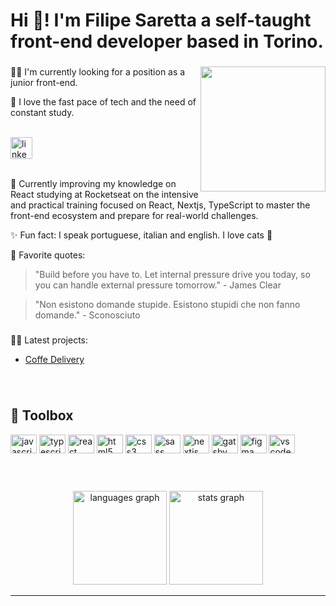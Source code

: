 

<h1 align="left">Hi 👋! I'm Filipe Saretta a self-taught  front-end developer based in Torino.</h1>

###


###

<img align="right" height="200" src="https://res.cloudinary.com/lettering/image/upload/v1662755287/Gatinho_1_salv2s.png"  />

###

👨‍💻 I'm currently looking for a position as a junior front-end.

🚀 I love the fast pace of tech and the need of constant study.

</br>


<div align="left">
  <a href="https://www.linkedin.com/in/filipe-saretta/" target="_blank">
    <img src="https://img.shields.io/static/v1?message=LinkedIn&logo=linkedin&label=&color=0077B5&logoColor=white&labelColor=&style=for-the-badge" height="35" alt="linkedin logo"  />
  </a>
</div>

</br>

🧐 Currently improving my knowledge on React studying at Rocketseat on the intensive and practical training focused on React, Nextjs, TypeScript to master the front-end ecosystem and prepare for real-world challenges.

✨ Fun fact: I speak portuguese, italian and english. I love cats 💖

💭 Favorite quotes:

 > "Build before you have to. Let internal pressure drive you today, so you can handle external pressure tomorrow." - James Clear

  > "Non esistono domande stupide. Esistono stupidi che non fanno domande." - Sconosciuto


###

👨‍💻 Latest projects:

- [Coffe Delivery](https://github.com/filipesaretta/coffeeDelivery)

###

<br clear="both">

## 🧰 Toolbox


<div align="left">
  <img src="https://cdn.jsdelivr.net/gh/devicons/devicon/icons/javascript/javascript-original.svg" height="30" width="42" alt="javascript logo"  />
  <img src="https://cdn.jsdelivr.net/gh/devicons/devicon/icons/typescript/typescript-original.svg" height="30" width="42" alt="typescript logo"  />
  <img src="https://cdn.jsdelivr.net/gh/devicons/devicon/icons/react/react-original.svg" height="30" width="42" alt="react logo"  />
  <img src="https://cdn.jsdelivr.net/gh/devicons/devicon/icons/html5/html5-original.svg" height="30" width="42" alt="html5 logo"  />
  <img src="https://cdn.jsdelivr.net/gh/devicons/devicon/icons/css3/css3-original.svg" height="30" width="42" alt="css3 logo"  />
  <img src="https://cdn.jsdelivr.net/gh/devicons/devicon/icons/sass/sass-original.svg" height="30" width="42" alt="sass logo"  />
  <img src="https://cdn.jsdelivr.net/gh/devicons/devicon/icons/nextjs/nextjs-original.svg" height="30" width="42" alt="nextjs logo"  />
  <img src="https://cdn.jsdelivr.net/gh/devicons/devicon/icons/gatsby/gatsby-original.svg" height="30" width="42" alt="gatsby logo"  />
  <img src="https://cdn.jsdelivr.net/gh/devicons/devicon/icons/figma/figma-original.svg" height="30" width="42" alt="figma logo"  />
  <img src="https://cdn.jsdelivr.net/gh/devicons/devicon/icons/vscode/vscode-original.svg" height="30" width="42" alt="vscode logo"  />
</div>

###

</br>
</br>

<div align="center">
 
 <img src="https://github-readme-stats.vercel.app/api/top-langs?locale=en&hide_title=false&layout=compact&card_width=320&langs_count=5&theme=rose_pine&hide_border=false&username=filipesaretta" height="150" alt="languages graph"  />
 <img src="https://github-readme-stats.vercel.app/api?hide_title=false&hide_rank=false&show_icons=true&include_all_commits=true&count_private=true&disable_animations=false&theme=rose_pine&locale=en&hide_border=true&username=filipesaretta" height="150" alt="stats graph"  />
<br clear="both">
</div>

-----


 

###
